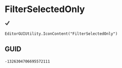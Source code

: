 # FilterSelectedOnly
![](/img/FilterSelectedOnly.png)

``` CSharp
EditorGUIUtility.IconContent("FilterSelectedOnly")
```
## GUID
```
-1326304706695572111
```
